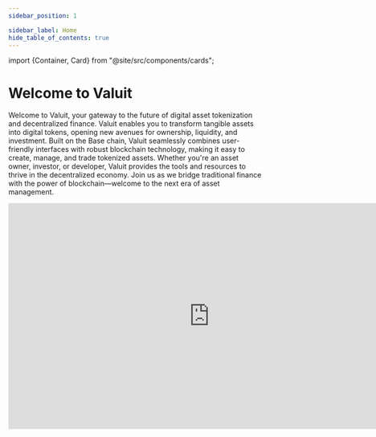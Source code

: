 ```yaml
---
sidebar_position: 1

sidebar_label: Home
hide_table_of_contents: true
---
```


import {Container, Card} from "@site/src/components/cards";

# Welcome to Valuit

Welcome to Valuit, your gateway to the future of digital asset tokenization and decentralized finance. Valuit enables you to transform tangible assets into digital tokens, opening new avenues for ownership, liquidity, and investment. Built on the Base chain, Valuit seamlessly combines user-friendly interfaces with robust blockchain technology, making it easy to create, manage, and trade tokenized assets. Whether you're an asset owner, investor, or developer, Valuit provides the tools and resources to thrive in the decentralized economy. Join us as we bridge traditional finance with the power of blockchain—welcome to the next era of asset management.

<iframe src="https://valuit.com/videos/valuit-intro.mp4" width="799" height="450" frameborder="0" allow="autoplay; encrypted-media" allowfullscreen></iframe>


<Container>
    <Card img={require("@site/static/img/intro/getting started.png").default}
          title="Getting Started"
          text="Dive into the basics and understand the fundamentals"
          links={{
            "Navigating our Docs": "/Getting Started/navigating-our-docs",
            "What is tokenization?": "/Getting Started/What is Tokenization/the-basics",
          }}
    />
    <Card img={require("@site/static/img/intro/Tokenization.png").default}
          title="Tokenization"
          text="Transform assets into digital tokens seamlessly"
          links={{
            "What is Valuit?": "/Tokenization/what-is-valuit",
            "Asset Owner Info": "/Tokenization/Asset Owner Info/services",
            "Investor Info": "/Tokenization/Investor Info/ecosystem", 
          }}
    />
    <Card img={require("@site/static/img/intro/DeFi - Coming Soon.png").default}
          title="DeFi - Coming Soon"
          text="Discover decentralized finance with Valuit"
          links={{
            "What is ValuX?": "/DeFi - Coming Soon/what-is-valux",
          }}
    />
<Card img={require("@site/static/img/intro/$VAL - Coming Soon.png").default}
          title="$VAL - Coming Soon"
          text="Learn about $VAL token"
          links={{
            "What is $VAL?": "/$VAL - Coming Soon/what-is-$val",
            "Functionality": "/$VAL - Coming Soon/functionality",
          }}
    />
    <Card img={require("@site/static/img/intro/smart contract.png").default}
          title="Smart Contracts"
          text="Explore smart contracts of Valuit"
          links={{
            "The Basics": "/Smart Contracts/The Basics/how-it-works",
            "Valuit Library": "/Smart Contracts/Valuit Library/overview",
          }}
    />
    <Card img={require("@site/static/img/intro/Glossary.png").default}
          title="Glossary"
          text="Navigate blockchain terms and definitions"
          links={{
            "Key Terms": "/Glossary/key-terms",
            "Blockchain & Tokenization": "/Glossary/blockchain-and-tokenization",
            "Financial & Regulatory": "/Glossary/financial-and-regulatory",
          }}
    />
</Container>
